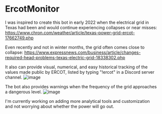 # ErcotMonitor

I was inspired to create this bot in early 2022 when the electrical grid in Texas had been and would continue experiencing collapses or near misses:
https://www.chron.com/weather/article/texas-power-grid-ercot-17662749.php

Even recently and not in winter months, the grid often comes close to collapse: 
https://www.expressnews.com/business/article/changes-required-head-problems-texas-electric-grid-18338302.php

It also can provide visual, numerical, and easy historical tracking of the values made public by ERCOT, listed by typing "!ercot" in a Discord server channel.
![image](https://github.com/asashepard/ErcotMonitor/assets/78510770/c718c825-173b-4c10-9c72-368349a7b03f)

The bot also provides warnings when the frequency of the grid approaches a dangerous level.
![image](https://github.com/asashepard/ErcotMonitor/assets/78510770/b9adb598-6070-4fae-a6f1-08fcd6d0ec69)

I'm currently working on adding more analytical tools and customization and not worrying about whether the power will go out.
